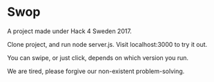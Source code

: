 # Swop
A project made under Hack 4 Sweden 2017.

Clone project, and run node server.js. Visit localhost:3000 to try it out.

You can swipe, or just click, depends on which version you run.

We are tired, please forgive our non-existent problem-solving.
